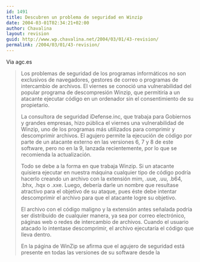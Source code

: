 ```yaml
---
id: 1491
title: Descubren un problema de seguridad en Winzip
date: 2004-03-01T02:34:21+02:00
author: Chavalina
layout: revision
guid: http://www.wp.chavalina.net/2004/03/01/43-revision/
permalink: /2004/03/01/43-revision/
---
```

Via <span class="alguien">agc.es</span>

> Los problemas de seguridad de los programas inform&aacute;ticos no son exclusivos de navegadores, gestores de correo o programas de intercambio de archivos. El viernes se conoci&oacute; una vulnerabilidad del popular programa de descompresi&oacute;n Winzip, que permitir&iacute;a a un atacante ejecutar c&oacute;digo en un ordenador sin el consentimiento de su propietario. 
> 
> La consultora de seguridad iDefense.inc, que trabaja para Gobiernos y grandes empresas, hizo p&uacute;blica el viernes una vulnerabilidad de Winzip, uno de los programas m&aacute;s utilizados para comprimir y descomprimir archivos. El agujero permite la ejecuci&oacute;n de c&oacute;digo por parte de un atacante externo en las versiones 6, 7 y 8 de este software, pero no en la 9, lanzada recientemente, por lo que se recomienda la actualizaci&oacute;n.
> 
> Todo se debe a la forma en que trabaja Winzip. Si un atacante quisiera ejecutar en nuestra m&aacute;quina cualquier tipo de c&oacute;digo podr&iacute;a hacerlo creando un archivo con la extensi&oacute;n mim, .uue, .uu, .b64, .bhx, .hqx o .xxe. Luego, deber&iacute;a darle un nombre que resultase atractivo para el objetivo de su ataque, pues &eacute;ste debe intentar descomprimir el archivo para que el atacante logre su objetivo.
> 
> El archivo con el c&oacute;digo maligno y la extensi&oacute;n antes se&ntilde;alada podr&iacute;a ser distribuido de cualquier manera, ya sea por correo electr&oacute;nico, p&aacute;ginas web o redes de intercambio de archivos. Cuando el usuario atacado lo intentase descomprimir, el archivo ejecutar&iacute;a el c&oacute;digo que lleva dentro.
> 
> En la p&aacute;gina de WinZip se afirma que el agujero de seguridad est&aacute; presente en todas las versiones de su software desde la